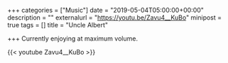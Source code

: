 +++
categories = ["Music"]
date = "2019-05-04T05:00:00+00:00"
description = ""
externalurl = "https://youtu.be/Zavu4__KuBo"
minipost = true
tags = []
title = "Uncle Albert"

+++
Currently enjoying at maximum volume.

{{< youtube Zavu4__KuBo >}}